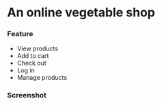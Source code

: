 # An online vegetable shop

### Feature
- View products
- Add to cart
- Check out
- Log in
- Manage products
### Screenshot

![]()
